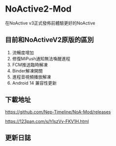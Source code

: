 # NoActive2-Mod
在NoActive v3正式發佈前體驗更好的NoActive

## 目前和NoActiveV2原版的區別
1. 流暢度增加
2. 修復MiPush通知無法喚醒進程
3. FCM推送臨時解凍
4. Binder解凍開關
5. 進程音視頻播放解凍
6. Android 14 兼容性更新

## 下載地址
https://github.com/Nep-Timeline/NoA-Mod/releases

https://123pan.com/s/h1szVv-FKV1H.html

## 更新日誌
